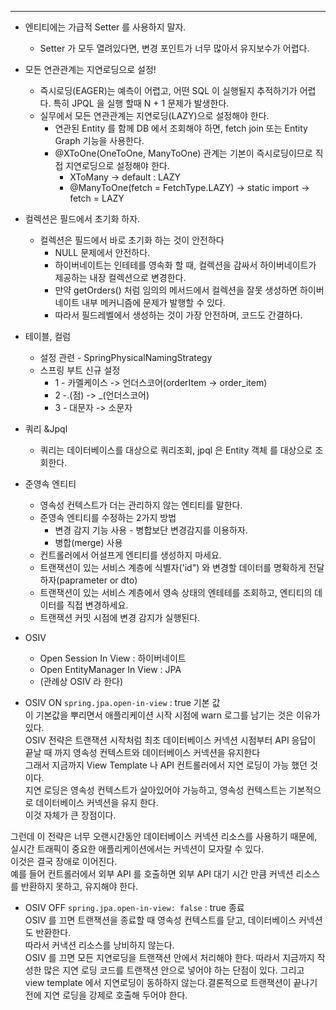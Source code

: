 ---

* 엔티티에는 가급적 Setter 를 사용하지 말자.
    * Setter 가 모두 열려있다면, 변경 포인트가 너무 많아서 유지보수가 어렵다.


* 모든 연관관계는 지연로딩으로 설정!
    * 즉시로딩(EAGER)는 예측이 어렵고, 어떤 SQL 이 실행될지 추적하기가 어렵다. 특히 JPQL 을 실행 할때 N + 1 문제가 발생한다.
    * 실무에서 모든 연관관계는 지연로딩(LAZY)으로 설정해야 한다.
        * 연관된 Entity 를 함께 DB 에서 조회해야 하면, fetch join 또는 Entity Graph 기능을 사용한다.
        * @XToOne(OneToOne, ManyToOne) 관계는 기본이 즉시로딩이므로 직접 지연로딩으로 설정해야 한다.
            * XToMany -> default : LAZY
            * @ManyToOne(fetch = FetchType.LAZY) -> static import -> fetch = LAZY


* 컬렉션은 필드에서 초기화 하자.
    * 컬렉션은 필드에서 바로 초기화 하는 것이 안전하다
        * NULL 문제에서 안전하다.
        * 하이버네이트는 인테테를 영속화 할 때, 컬렉션을 감싸서 하이버네이트가 제공하는 내장 컬렉션으로 변경한다.
        * 만약 getOrders() 처럼 임의의 메서드에서 컬렉션을 잘못 생성하면 하이버네이트 내부 메커니즘에 문제가 발행할 수 있다.
        * 따라서 필드레벨에서 생성하는 것이 가장 안전하며, 코드도 간결하다.


* 테이블, 컬럼
    * 설정 관련 - SpringPhysicalNamingStrategy
    * 스프링 부트 신규 설정
        * 1 - 카멜케이스 -> 언더스코어(orderItem -> order_item)
        * 2 -.(점) -> _(언더스코어)
        * 3 - 대문자 -> 소문자

* 쿼리 &Jpql
    * 쿼리는 데이터베이스를 대상으로 쿼리조회, jpql 은 Entity 객체 를 대상으로 조회한다.

* 준영속 엔티티
    * 영속성 컨텍스트가 더는 관리하지 않는 엔티티를 말한다.
    * 준영속 엔티티를 수정하는 2가지 방법
        * 변경 감지 기능 사용 - 병합보단 변경감지를 이용하자.
        * 병합(merge) 사용
    * 컨트롤러에서 어설프게 엔티티를 생성하지 마세요.
    * 트랜잭션이 있는 서비스 계층에 식별자('id") 와 변경할 데이터를 명확하게 전달하자(paprameter or dto)
    * 트랜잭션이 있는 서비스 계층에서 영속 상태의 엔테테를 조회하고, 엔티티의 데이터를 직접 변경하세요.
    * 트랜잭션 커밋 시점에 변경 감지가 실행된다.


* OSIV
    * Open Session In View : 하이버네이트
    * Open EntityManager In View : JPA
    * (관례상 OSIV 라 한다)

* OSIV ON
  `spring.jpa.open-in-view` : true 기본 값  
  이 기본값을 뿌리면서 애플리케이션 시작 시점에 warn 로그를 남기는 것은 이유가 있다.  
  OSIV 전략은 트랜잭션 시작처럼 최초 데이터베이스 커넥션 시점부터 API 응답이 끝날 때 까지 영속성 컨텍스트와 데이터베이스 커넥션을 유지한다  
  그래서 지금까지 View Template 나 API 컨트롤러에서 지연 로딩이 가능 했던 것이다.  
  지연 로딩은 영속성 컨텍스트가 살아있어야 가능하고, 영속성 컨텍스트는 기본적으로 데이터베이스 커넥션을 유지 한다.  
  이것 자체가 큰 장점이다.

그런데 이 전략은 너무 오랜시간동안 데이터베이스 커넥션 리소스를 사용하기 때문에, 실시간 트래픽이 중요한 애플리케이션에서는 커넥션이 모자랄 수 있다.  
이것은 결국 장애로 이어진다.  
예를 들어 컨트롤러에서 외부 API 를 호출하면 외부 API 대기 시간 만큼 커넥션 리소스를 반환하지 못하고, 유지해야 한다.

* OSIV OFF
  `spring.jpa.open-in-view: false` : true 종료  
  OSIV 를 끄면 트랜잭션을 종료할 때 영속성 컨텍스트를 닫고, 데이터베이스 커넥션도 반환한다.  
  따라서 커낵션 리소스를 낭비하지 않는다.  
  OSIV 를 끄면 모든 지연로딩을 트랜잭션 안에서 처리해야 한다. 따라서 지금까지 작성한 많은 지연 로딩 코드를 트랜잭션 안으로 넣어야 하는 단점이 있다. 그리고 view template 에서 지연로딩이 동하하지
  않는다.결론적으로 트랜잭션이 끝나기 전에 지연 로딩을 강제로 호출해 두어야 한다.  


 


